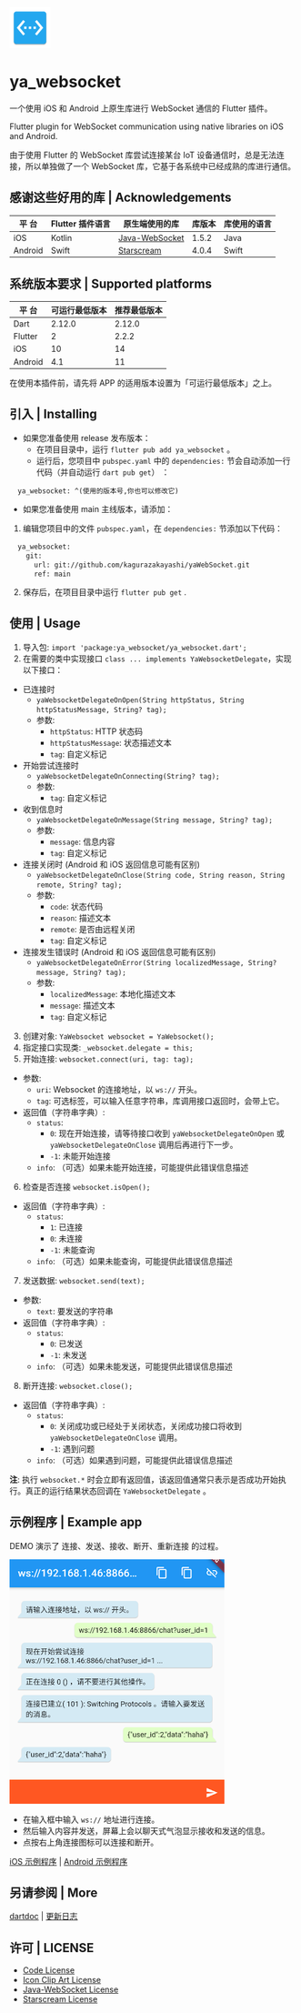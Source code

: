 ![](https://github.com/kagurazakayashi/yaWebSocket/raw/main/example/android/app/src/main/res/mipmap-hdpi/ic_launcher.png)
# ya_websocket

一个使用 iOS 和 Android 上原生库进行 WebSocket 通信的 Flutter 插件。

Flutter plugin for WebSocket communication using native libraries on iOS and Android.

由于使用 Flutter 的 WebSocket 库尝试连接某台 IoT 设备通信时，总是无法连接，所以单独做了一个 WebSocket 库，它基于各系统中已经成熟的库进行通信。

## 感谢这些好用的库 | Acknowledgements

|  平 台  | Flutter 插件语言 | 原生端使用的库  | 库版本 | 库使用的语言 |
| ------- | ---------------- | --------------- | ------ | ------------ |
| iOS     |      Kotlin      | [Java-WebSocket](https://github.com/TooTallNate/Java-WebSocket) | 1.5.2  |    Java      |
| Android |      Swift       | [Starscream](https://github.com/daltoniam/Starscream)    | 4.0.4  |    Swift     |

## 系统版本要求 | Supported platforms

|  平 台  | 可运行最低版本 | 推荐最低版本 |
| ------- | -------------- | ------------ |
| Dart    |     2.12.0     |    2.12.0    |
| Flutter |     2          |    2.2.2     |
| iOS     |     10         |    14        |
| Android |     4.1        |    11        |

在使用本插件前，请先将 APP 的适用版本设置为「可运行最低版本」之上。

## 引入 | Installing

- 如果您准备使用 release 发布版本：
  - 在项目目录中，运行 `flutter pub add ya_websocket` 。
  - 运行后，您项目中 `pubspec.yaml` 中的 `dependencies:` 节会自动添加一行代码（并自动运行 `dart pub get`） ：
```
  ya_websocket: ^(使用的版本号,你也可以修改它)
```

- 如果您准备使用 main 主线版本，请添加：

1. 编辑您项目中的文件 `pubspec.yaml`，在 `dependencies:` 节添加以下代码：

```
  ya_websocket:
    git:
      url: git://github.com/kagurazakayashi/yaWebSocket.git
      ref: main
```
2. 保存后，在项目目录中运行 `flutter pub get` .

## 使用 | Usage

1. 导入包: `import 'package:ya_websocket/ya_websocket.dart';`
2. 在需要的类中实现接口 `class ... implements YaWebsocketDelegate`，实现以下接口：
  - 已连接时
    - `yaWebsocketDelegateOnOpen(String httpStatus, String httpStatusMessage, String? tag);`
    - 参数:
      - `httpStatus`: HTTP 状态码
      - `httpStatusMessage`: 状态描述文本
      - `tag`: 自定义标记
  - 开始尝试连接时
    - `yaWebsocketDelegateOnConnecting(String? tag);`
    - 参数:
      - `tag`: 自定义标记
  - 收到信息时
    - `yaWebsocketDelegateOnMessage(String message, String? tag);`
    - 参数:
      - `message`: 信息内容
      - `tag`: 自定义标记
  - 连接关闭时 (Android 和 iOS 返回信息可能有区别)
    - `yaWebsocketDelegateOnClose(String code, String reason, String remote, String? tag);`
    - 参数:
      - `code`: 状态代码
      - `reason`: 描述文本
      - `remote`: 是否由远程关闭
      - `tag`: 自定义标记
  - 连接发生错误时 (Android 和 iOS 返回信息可能有区别)
    - `yaWebsocketDelegateOnError(String localizedMessage, String? message, String? tag);`
    - 参数:
      - `localizedMessage`: 本地化描述文本
      - `message`: 描述文本
      - `tag`: 自定义标记
3. 创建对象: `YaWebsocket websocket = YaWebsocket();`
4. 指定接口实现类: `_websocket.delegate = this;`
5. 开始连接: `websocket.connect(uri, tag: tag);`
  - 参数:
    - `uri`: Websocket 的连接地址，以 `ws://` 开头。
    - `tag`: 可选标签，可以输入任意字符串，库调用接口返回时，会带上它。
  - 返回值（字符串字典）:
    - `status`:
      - `0`: 现在开始连接，请等待接口收到 `yaWebsocketDelegateOnOpen` 或 `yaWebsocketDelegateOnClose` 调用后再进行下一步。
      - `-1`: 未能开始连接
    - `info`: （可选）如果未能开始连接，可能提供此错误信息描述
6. 检查是否连接 `websocket.isOpen();`
  - 返回值（字符串字典）:
    - `status`:
      - `1`: 已连接
      - `0`: 未连接
      - `-1`: 未能查询
    - `info`: （可选）如果未能查询，可能提供此错误信息描述
7. 发送数据: `websocket.send(text);`
  - 参数:
    - `text`: 要发送的字符串
  - 返回值（字符串字典）:
    - `status`:
      - `0`: 已发送
      - `-1`: 未发送
    - `info`: （可选）如果未能发送，可能提供此错误信息描述
8. 断开连接: `websocket.close();`
  - 返回值（字符串字典）:
    - `status`:
      - `0`: 关闭成功或已经处于关闭状态，关闭成功接口将收到 `yaWebsocketDelegateOnClose` 调用。
      - `-1`: 遇到问题
    - `info`: （可选）如果遇到问题，可能提供此错误信息描述

**注**: 执行 `websocket.*` 时会立即有返回值，该返回值通常只表示是否成功开始执行。真正的运行结果状态回调在 `YaWebsocketDelegate` 。

## 示例程序 | Example app

DEMO 演示了 连接、发送、接收、断开、重新连接 的过程。

![Screenshot](https://github.com/kagurazakayashi/yaWebSocket/raw/main/doc/screenshot.png)

- 在输入框中输入 `ws://` 地址进行连接。
- 然后输入内容并发送，屏幕上会以聊天式气泡显示接收和发送的信息。
- 点按右上角连接图标可以连接和断开。

[iOS 示例程序](example/ios) | [Android 示例程序](example/android)

## 另请参阅 | More

[dartdoc](doc/api/index.html) | [更新日志](CHANGELOG.md)

## 许可 | LICENSE
- [Code License](LICENSE)
- [Icon Clip Art License](http://www.apache.org/licenses/LICENSE-2.0.txt)
- [Java-WebSocket License](https://github.com/TooTallNate/Java-WebSocket/blob/master/LICENSE)
- [Starscream License](https://github.com/daltoniam/Starscream/blob/master/LICENSE)